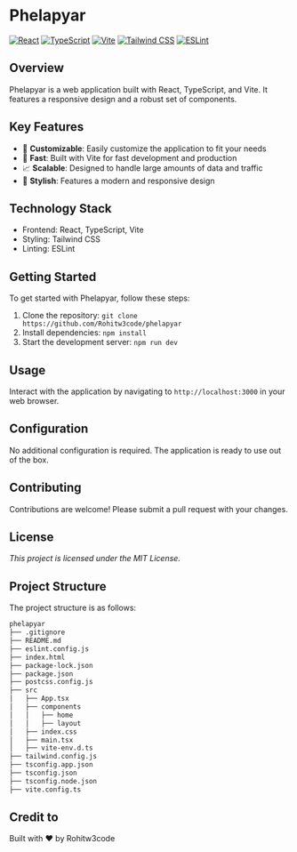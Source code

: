 # Phelapyar
[![React](https://img.shields.io/badge/React-61DAFB?style=for-the-badge&logo=react&logoColor=white)](https://reactjs.org/)
[![TypeScript](https://img.shields.io/badge/TypeScript-3178C6?style=for-the-badge&logo=typescript&logoColor=white)](https://www.typescriptlang.org/)
[![Vite](https://img.shields.io/badge/Vite-646CFF?style=for-the-badge&logo=vite&logoColor=white)](https://vitejs.dev/)
[![Tailwind CSS](https://img.shields.io/badge/Tailwind%20CSS-06B6D4?style=for-the-badge&logo=tailwind-css&logoColor=white)](https://tailwindcss.com/)
[![ESLint](https://img.shields.io/badge/ESLint-4B32C3?style=for-the-badge&logo=eslint&logoColor=white)](https://eslint.org/)

## Overview
Phelapyar is a web application built with React, TypeScript, and Vite. It features a responsive design and a robust set of components.

## Key Features
* 🌟 **Customizable**: Easily customize the application to fit your needs
* 🚀 **Fast**: Built with Vite for fast development and production
* 📈 **Scalable**: Designed to handle large amounts of data and traffic
* 🎨 **Stylish**: Features a modern and responsive design

## Technology Stack
* Frontend: React, TypeScript, Vite
* Styling: Tailwind CSS
* Linting: ESLint

## Getting Started
To get started with Phelapyar, follow these steps:
1. Clone the repository: `git clone https://github.com/Rohitw3code/phelapyar`
2. Install dependencies: `npm install`
3. Start the development server: `npm run dev`

## Usage
Interact with the application by navigating to `http://localhost:3000` in your web browser.

## Configuration
No additional configuration is required. The application is ready to use out of the box.

## Contributing
Contributions are welcome! Please submit a pull request with your changes.

## License
*This project is licensed under the MIT License.*

## Project Structure
The project structure is as follows:
```markdown
phelapyar
├── .gitignore
├── README.md
├── eslint.config.js
├── index.html
├── package-lock.json
├── package.json
├── postcss.config.js
├── src
│   ├── App.tsx
│   ├── components
│   │   ├── home
│   │   ├── layout
│   ├── index.css
│   ├── main.tsx
│   ├── vite-env.d.ts
├── tailwind.config.js
├── tsconfig.app.json
├── tsconfig.json
├── tsconfig.node.json
├── vite.config.ts
```
## Credit to
Built with ❤️ by Rohitw3code
